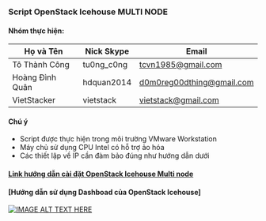 ### Script OpenStack Icehouse MULTI NODE

#### Nhóm thực hiện:

| Họ và Tên        | Nick Skype | Email | 
|------------------|------------|-------|
|Tô Thành Công     | tu0ng_c0ng | tcvn1985@gmail.com |
|Hoàng Đình Quân   | hdquan2014 | d0m0reg00dthing@gmail.com |
| VietStacker      | vietstack  | vietstack@gmail.com |


#### Chú ý 
- Script được thực hiện trong môi trường VMware Workstation
- Máy chủ sử dụng CPU Intel có hỗ trợ ảo hóa
- Các thiết lập về IP cần đàm bảo đúng như hướng dẫn dưới

#### [Link hướng dẫn cài đặt OpenStack Icehouse Multi node](https://github.com/vietstacker/openstack-icehouse-multinode-ubuntu-v1/blob/master/hd-caidat-openstack-multi-node-u1204.md)

#### [Hướng dẫn sử dụng Dashboad của OpenStack Icehouse]

[![IMAGE ALT TEXT HERE](http://img.youtube.com/vi/6lJwvGY1WLk/0.jpg)](http://www.youtube.com/watch?v=6lJwvGY1WLk)
